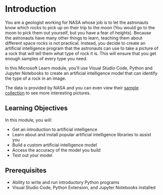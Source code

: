 # Introduction

You are a geologist working for NASA whose job is to let the astronauts know which rocks to pick up on their trip to the moon (You would go to the moon to pick them out yourself, but you have a fear of heights). Because the astronauts have many other things to learn, teaching them about different space rocks is not practical. Instead, you decide to create an artificial intelligence program that the astronauts can use to take a picture of a rock that will tell them what type of rock it is. This will ensure that you get enough samples of every type you need.

In this Microsoft Learn module, you'll use Visual Studio Code, Python and Jupyter Notebooks to create an artificial intelligence model that can identify the type of a rock in an image.

The data is provided by NASA and you can even view their [sample collection](https://curator.jsc.nasa.gov/lunar/samplecatalog/index.cfm) to see more interesting pictures.

## Learning Objectives

In this module, you will:

- Get an introduction to artificial intelligence
- Learn about and install popular artificial intelligence libraries to assist you
- Build a custom artificial intelligence model
- Access the accuracy of the model you build
- Test out your model

## Prerequisites

- Ability to write and run introductory Python programs
- Visual Studio Code, Python Extension, and Jupyter Notebooks installed
